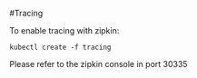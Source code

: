 #Tracing

To enable tracing with zipkin:

```
kubectl create -f tracing
```

Please refer to the zipkin console in port 30335
